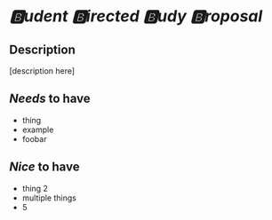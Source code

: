 # *🅱udent 🅱irected 🅱udy 🅱roposal*

## Description

[description here]

## *Needs* to have

- thing
- example
- foobar

## *Nice* to have

- thing 2
- multiple things
- 5
